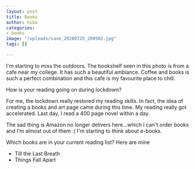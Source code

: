 ```yaml
---
layout: post
title: Books
author: hiba
categories:
- books
image: "/uploads/save_20200725_200502.jpg"
tags: []

---
```

I'm starting to miss the outdoors. The bookshelf seen in this photo is from a cafe near my college. It has such a beautiful ambiance. Coffee and books is such a perfect combination and this cafe is my favourite place to chill. 

How is your reading going on during lockdown?

For me, the lockdown really restored my reading skills. In fact, the idea of creating a books and art page came during this time. My reading really got accelerated. Last day, I read a 400 page novel within a day.  

The sad thing is Amazon no longer delivers here...which I can't order books and I'm almost out of them :(   I'm starting to think about e-books. 

Which books are in your current reading list? Here are mine

* Till the Last Breath
* Things Fall Apart